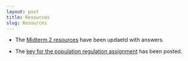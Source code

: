 ```yaml
---
layout: post
title: Resources
slug: Resources
---
```


* The [Midterm 2 resources](../../../midterm2.html) have been updaetd with answers

* The [key for the population regulation assignment](../../../materials/regulation.key.pdf) has been posted.
